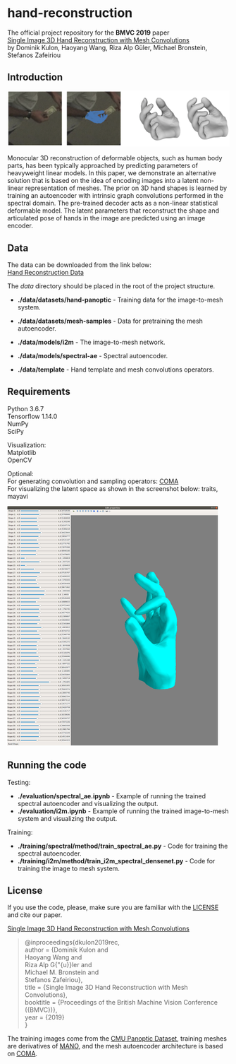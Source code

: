 # hand-reconstruction
The official project repository for the **BMVC 2019** paper  
[Single Image 3D Hand Reconstruction with Mesh Convolutions](https://arxiv.org/abs/1905.01326)  
by Dominik Kulon, Haoyang Wang, Riza Alp Güler, Michael Bronstein, Stefanos Zafeiriou

## Introduction

![Diagram](./diagram.png)

Monocular 3D reconstruction of deformable objects, such as human body parts, has been typically approached by predicting parameters of heavyweight linear models. In this paper, we demonstrate an alternative solution that is based on the idea of encoding images into a latent non-linear representation of meshes. The prior on 3D hand shapes is learned by training an autoencoder with intrinsic graph convolutions performed in the spectral domain. The pre-trained decoder acts as a non-linear statistical deformable model. The latent parameters that reconstruct the shape and articulated pose of hands in the image are predicted using an image encoder.

## Data

The data can be downloaded from the link below:  
[Hand Reconstruction Data](https://imperiallondon-my.sharepoint.com/:f:/g/personal/dk2317_ic_ac_uk/Ejn5XIVkPuJGlrkaiHwOJvYBTY_hSwUbiHFEzsSPxQdD9w?e=8DaHV2)

The *data* directory should be placed in the root of the project structure.

- **./data/datasets/hand-panoptic** - Training data for the image-to-mesh system.
- **./data/datasets/mesh-samples** - Data for pretraining the mesh autoencoder.

- **./data/models/i2m** - The image-to-mesh network.
- **./data/models/spectral-ae** - Spectral autoencoder.

- **./data/template** - Hand template and mesh convolutions operators.

## Requirements

Python 3.6.7  
Tensorflow 1.14.0  
NumPy  
SciPy  

Visualization:  
Matplotlib  
OpenCV  
  
Optional:    
For generating convolution and sampling operators: [COMA](https://github.com/anuragranj/coma)  
For visualizing the latent space as shown in the screenshot below: traits, mayavi  

![Diagram](./latent_viz.png)

## Running the code

Testing:
- **./evaluation/spectral_ae.ipynb** - Example of running the trained spectral autoencoder and visualizing the output.
- **./evaluation/i2m.ipynb** - Example of running the trained image-to-mesh system and visualizing the output.

Training:
- **./training/spectral/method/train_spectral_ae.py** - Code for training the spectral autoencoder.
- **./training/i2m/method/train_i2m_spectral_densenet.py** - Code for training the image to mesh system.


## License

If you use the code, please, make sure you are familiar with the [LICENSE](./LICENSE) and cite our paper.

[Single Image 3D Hand Reconstruction with Mesh Convolutions](https://arxiv.org/abs/1905.01326)  

> @inproceedings{dkulon2019rec,  
>   author    = {Dominik Kulon and  
>                Haoyang Wang and  
>                Riza Alp G{\"{u}}ler and  
>                Michael M. Bronstein and  
>                Stefanos Zafeiriou},  
>   title     = {Single Image 3D Hand Reconstruction with Mesh Convolutions},  
>   booktitle = {Proceedings of the British Machine Vision Conference ({BMVC})},  
>   year      = {2019}  
> }

The training images come from the [CMU Panoptic Dataset](http://domedb.perception.cs.cmu.edu/), training meshes are derivatives of [MANO](http://mano.is.tue.mpg.de/), and the mesh autoencoder architecture is based on [COMA](http://coma.is.tue.mpg.de/).
